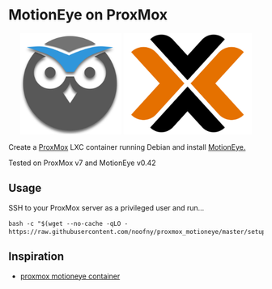 # MotionEye on ProxMox

<p align="center">
    <img height="200" alt="MotionEye Logo" src="img/logo_motioneye.png">
    <img height="200" alt="ProxMox Logo" src="img/logo_proxmox.png">
</p>

Create a [ProxMox](https://www.proxmox.com/en/) LXC container running Debian and install [MotionEye.](https://github.com/ccrisan/motioneye/)

Tested on ProxMox v7 and MotionEye v0.42

## Usage

SSH to your ProxMox server as a privileged user and run...

```shell
bash -c "$(wget --no-cache -qLO - https://raw.githubusercontent.com/noofny/proxmox_motioneye/master/setup.sh)"
```

## Inspiration

- [proxmox motioneye container](https://github.com/JedimasterRDW/proxmox_motioneye_container)
